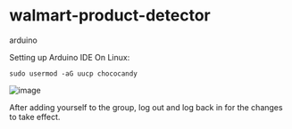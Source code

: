 # walmart-product-detector
arduino 

Setting up Arduino IDE On Linux:

`sudo usermod -aG uucp chococandy`

![image](https://github.com/chococandy63/walmart-product-detector/assets/79960426/7d6a32e9-1d5d-430b-a38d-4d0cbbcbe2a1)

After adding yourself to the group, log out and log back in for the changes to take effect.
